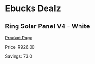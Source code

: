 
# Ebucks Dealz
## Ring Solar Panel V4 - White
[Product Page](https://www.ebucks.com/web/shop/productSelected.do?prodId=1170934578&catId=1170874557)

Price: R926.00

Savings: 73.0


	